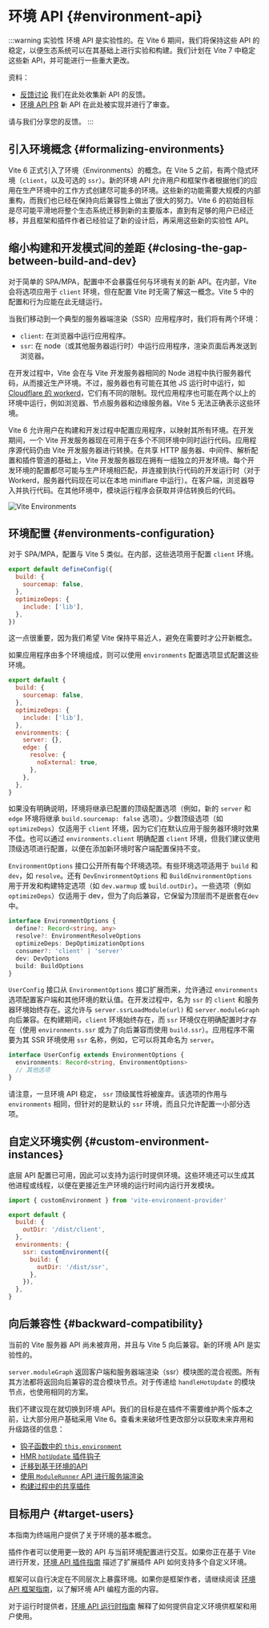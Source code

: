 # 环境 API {#environment-api}

:::warning 实验性
环境 API 是实验性的。在 Vite 6 期间，我们将保持这些 API 的稳定，以便生态系统可以在其基础上进行实验和构建。我们计划在 Vite 7 中稳定这些新 API，并可能进行一些重大更改。

资料：

- [反馈讨论](https://github.com/vitejs/vite/discussions/16358) 我们在此处收集新 API 的反馈。
- [环境 API PR](https://github.com/vitejs/vite/pull/16471) 新 API 在此处被实现并进行了审查。

请与我们分享您的反馈。
:::

## 引入环境概念 {#formalizing-environments} 

Vite 6 正式引入了环境（Environments）的概念。在 Vite 5 之前，有两个隐式环境（`client`，以及可选的 `ssr`）。新的环境 API 允许用户和框架作者根据他们的应用在生产环境中的工作方式创建尽可能多的环境。这些新的功能需要大规模的内部重构，而我们也已经在保持向后兼容性上做出了很大的努力。Vite 6 的初始目标是尽可能平滑地将整个生态系统迁移到新的主要版本，直到有足够的用户已经迁移，并且框架和插件作者已经验证了新的设计后，再采用这些新的实验性 API。

## 缩小构建和开发模式间的差距 {#closing-the-gap-between-build-and-dev}

对于简单的 SPA/MPA，配置中不会暴露任何与环境有关的新 API。在内部，Vite 会将选项应用于 `client` 环境，但在配置 Vite 时无需了解这一概念。Vite 5 中的配置和行为应能在此无缝运行。

当我们移动到一个典型的服务器端渲染（SSR）应用程序时，我们将有两个环境：

- `client`: 在浏览器中运行应用程序。
- `ssr`: 在 node（或其他服务器运行时）中运行应用程序，渲染页面后再发送到浏览器。

在开发过程中，Vite 会在与 Vite 开发服务器相同的 Node 进程中执行服务器代码，从而接近生产环境。不过，服务器也有可能在其他 JS 运行时中运行，如 [Cloudflare 的 workerd](https://github.com/cloudflare/workerd)，它们有不同的限制。现代应用程序也可能在两个以上的环境中运行，例如浏览器、节点服务器和边缘服务器。Vite 5 无法正确表示这些环境。

Vite 6 允许用户在构建和开发过程中配置应用程序，以映射其所有环境。在开发期间，一个 Vite 开发服务器现在可用于在多个不同环境中同时运行代码。应用程序源代码仍由 Vite 开发服务器进行转换。在共享 HTTP 服务器、中间件、解析配置和插件管道的基础上，Vite 开发服务器现在拥有一组独立的开发环境。每个开发环境的配置都尽可能与生产环境相匹配，并连接到执行代码的开发运行时（对于 Workerd，服务器代码现在可以在本地 miniflare 中运行）。在客户端，浏览器导入并执行代码。在其他环境中，模块运行程序会获取并评估转换后的代码。

![Vite Environments](../images/vite-environments.svg)

## 环境配置 {#environments-configuration}

对于 SPA/MPA，配置与 Vite 5 类似。在内部，这些选项用于配置 `client` 环境。

```js
export default defineConfig({
  build: {
    sourcemap: false,
  },
  optimizeDeps: {
    include: ['lib'],
  },
})
```

这一点很重要，因为我们希望 Vite 保持平易近人，避免在需要时才公开新概念。

如果应用程序由多个环境组成，则可以使用 `environments` 配置选项显式配置这些环境。

```js
export default {
  build: {
    sourcemap: false,
  },
  optimizeDeps: {
    include: ['lib'],
  },
  environments: {
    server: {},
    edge: {
      resolve: {
        noExternal: true,
      },
    },
  },
}
```

如果没有明确说明，环境将继承已配置的顶级配置选项（例如，新的 `server` 和 `edge` 环境将继承 `build.sourcemap: false` 选项）。少数顶级选项（如 `optimizeDeps`）仅适用于 `client` 环境，因为它们在默认应用于服务器环境时效果不佳。也可以通过 `environments.client` 明确配置 `client` 环境，但我们建议使用顶级选项进行配置，以便在添加新环境时客户端配置保持不变。

`EnvironmentOptions` 接口公开所有每个环境选项。有些环境选项适用于 `build` 和 `dev`，如 `resolve`。还有 `DevEnvironmentOptions` 和 `BuildEnvironmentOptions` 用于开发和构建特定选项（如 `dev.warmup` 或 `build.outDir`）。一些选项（例如`optimizeDeps`）仅适用于 dev，但为了向后兼容，它保留为顶层而不是嵌套在`dev`中。

```ts
interface EnvironmentOptions {
  define?: Record<string, any>
  resolve?: EnvironmentResolveOptions
  optimizeDeps: DepOptimizationOptions
  consumer?: 'client' | 'server'
  dev: DevOptions
  build: BuildOptions
}
```

`UserConfig` 接口从 `EnvironmentOptions` 接口扩展而来，允许通过 `environments` 选项配置客户端和其他环境的默认值。在开发过程中，名为 `ssr` 的 `client` 和服务器环境始终存在。这允许与 `server.ssrLoadModule(url)` 和 `server.moduleGraph` 向后兼容。在构建期间，`client` 环境始终存在，而 `ssr` 环境仅在明确配置时才存在（使用 `environments.ssr` 或为了向后兼容而使用 `build.ssr`）。应用程序不需要为其 SSR 环境使用 `ssr` 名称，例如，它可以将其命名为 `server`。

```ts
interface UserConfig extends EnvironmentOptions {
  environments: Record<string, EnvironmentOptions>
  // 其他选项
}
```

请注意，一旦环境 API 稳定， `ssr` 顶级属性将被废弃。该选项的作用与 `environments` 相同，但针对的是默认的 `ssr` 环境，而且只允许配置一小部分选项。

## 自定义环境实例 {#custom-environment-instances}

底层 API 配置已可用，因此可以支持为运行时提供环境。这些环境还可以生成其他进程或线程，以便在更接近生产环境的运行时间内运行开发模块。

```js
import { customEnvironment } from 'vite-environment-provider'

export default {
  build: {
    outDir: '/dist/client',
  },
  environments: {
    ssr: customEnvironment({
      build: {
        outDir: '/dist/ssr',
      },
    }),
  },
}
```

## 向后兼容性 {#backward-compatibility}

当前的 Vite 服务器 API 尚未被弃用，并且与 Vite 5 向后兼容。新的环境 API 是实验性的。

`server.moduleGraph` 返回客户端和服务器端渲染（ssr）模块图的混合视图。所有其方法都将返回向后兼容的混合模块节点。对于传递给 `handleHotUpdate` 的模块节点，也使用相同的方案。

我们不建议现在就切换到环境 API。我们的目标是在插件不需要维护两个版本之前，让大部分用户基础采用 Vite 6。查看未来破坏性更改部分以获取未来弃用和升级路径的信息：

- [钩子函数中的 `this.environment`](/changes/this-environment-in-hooks)
- [HMR `hotUpdate` 插件钩子](/changes/hotupdate-hook)
- [迁移到基于环境的API](/changes/per-environment-apis)
- [使用 `ModuleRunner` API 进行服务端渲染](/changes/ssr-using-modulerunner)
- [构建过程中的共享插件](/changes/shared-plugins-during-build)

## 目标用户 {#target-users}

本指南为终端用户提供了关于环境的基本概念。

插件作者可以使用更一致的 API 与当前环境配置进行交互。如果你正在基于 Vite 进行开发，[环境 API 插件指南](./api-environment-plugins.md) 描述了扩展插件 API 如何支持多个自定义环境。

框架可以自行决定在不同层次上暴露环境。如果你是框架作者，请继续阅读 [环境 API 框架指南](./api-environment-frameworks.md)，以了解环境 API 编程方面的内容。

对于运行时提供者，[环境 API 运行时指南](./api-environment-runtimes.md) 解释了如何提供自定义环境供框架和用户使用。
